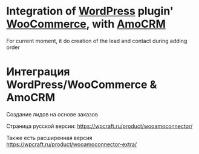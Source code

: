 Integration of [WordPress](https://wordpress.org/) plugin' [WooCommerce](https://wordpress.org/plugins/woocommerce/), with [AmoCRM](https://www.amocrm.ru/)
==============================================

For current moment, it do creation of the lead and contact during adding order

# Интеграция WordPress/WooCommerce & AmoCRM

Создание лидов на основе заказов

Страница русской версии: https://wpcraft.ru/product/wooamoconnector/

Также есть расширенная версия https://wpcraft.ru/product/wooamoconnector-extra/
